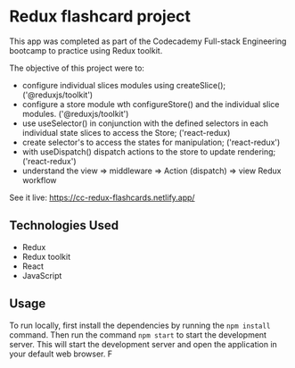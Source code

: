 # Redux flashcard project

This app was completed as part of the Codecademy Full-stack Engineering bootcamp to practice using Redux toolkit. 

The objective of this project were to:

- configure individual slices modules using createSlice(); ('@reduxjs/toolkit')
- configure a store module wth configureStore() and the individual slice modules. ('@reduxjs/toolkit')
- use useSelector() in conjunction with the defined selectors in each individual state slices to access the Store; ('react-redux)
- create selector's to access the states for manipulation; ('react-redux')
- with useDispatch() dispatch actions to the store to update rendering; ('react-redux')
- understand the view => middleware => Action (dispatch) => view Redux workflow

See it live: https://cc-redux-flashcards.netlify.app/

## Technologies Used

- Redux
- Redux toolkit
- React
- JavaScript

## Usage

To run locally, first install the dependencies by running the `npm install` command. Then run the command `npm start` to start the development server. This will start the development server and open the application in your default web browser.
F